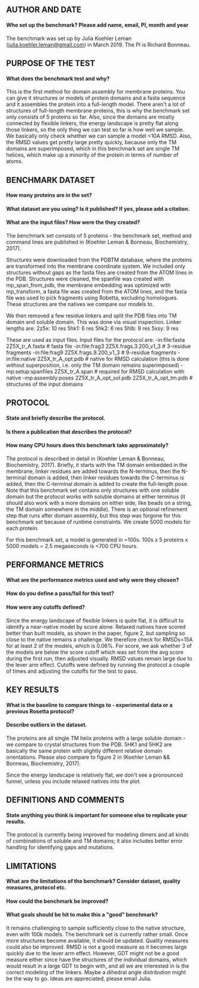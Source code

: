 ## AUTHOR AND DATE
#### Who set up the benchmark? Please add name, email, PI, month and year
The benchmark was set up by Julia Koehler Leman (julia.koehler.leman@gmail.com) in March 2019.
The PI is Richard Bonneau.

## PURPOSE OF THE TEST
#### What does the benchmark test and why?
This is the first method for domain assembly for membrane proteins. You can give it structures or models of protein domains and a fasta sequence and it assembles the protein into a full-length model. There aren't a lot of structures of full-length membrane proteins, this is why the benchmark set only consists of 5 proteins so far. Also, since the domains are mostly connected by flexible linkers, the energy landscape is pretty flat along those linkers, so the only thing we can test so far is how well we sample. We basically only check whether we can sample a model <10A RMSD. Also, the RMSD values get pretty large pretty quickly, because only the TM domains are superimposed, which in this benchmark set are single TM helices, which make up a minority of the protein in terms of number of atoms.

## BENCHMARK DATASET
#### How many proteins are in the set?
#### What dataset are you using? Is it published? If yes, please add a citation.
#### What are the input files? How were the they created?
The benchmark set consists of 5 proteins - the benchmark set, method and command lines are published in (Koehler Leman & Bonneau, Biochemistry, 2017).

Structures were downloaded from the PDBTM database, where the proteins are transformed into the membrane coordinate system. We included only structures without gaps as the fasta files are created from the ATOM lines in the PDB. Structures were cleaned, the spanfile was created with mp_span_from_pdb, the membrane embedding was optimized with mp_transform, a fasta file was created from the ATOM lines, and the fasta file was used to pick fragments using Robetta, excluding homologues. These structures are the natives we compare our models to.

We then removed a few residue linkers and split the PDB files into TM domain and soluble domain. This was done via visual inspection. Linker lengths are:
2z5x: 10 res
5hk1: 6 res
5hk2: 6 res
5hlb: 9 res
5xsy: 9 res

These are used as input files. Input files for the protocol are:
-in:file:fasta 2Z5X_tr_A.fasta                                # fasta file
-in:file:frag3 2Z5X.frags.3.200_v1_3                          # 3-residue fragments
-in:file:frag9 2Z5X.frags.9.200_v1_3                          # 9-residue fragments
-in:file:native 2Z5X_tr_A_opt.pdb                             # native for RMSD calculation (this is done without superposition, i.e. only the TM domain remains superimposed)
-mp:setup:spanfiles 2Z5X_tr_A.span                            # required for RMSD calculation with native
-mp:assembly:poses 2Z5X_tr_A_opt_sol.pdb 2Z5X_tr_A_opt_tm.pdb # structures of the input domains

## PROTOCOL
#### State and briefly describe the protocol.
#### Is there a publication that describes the protocol?
#### How many CPU hours does this benchmark take approximately?

The protocol is described in detail in (Koehler Leman & Bonneau, Biochemistry, 2017). Briefly, it starts with the TM domain embedded in the membrane, linker residues are added towards the N-terminus, then the N-terminal domain is added, then linker residues towards the C-terminus is added, then the C-terminal domain is added to create the full-length pose. Note that this benchmark set contains only structures with one soluble domain but the protocol works with soluble domains at either terminus (it should also work with a more domains on either side, like beads on a string, the TM domain somewhere in the middle). There is an optional refinement step that runs after domain assembly, but this step was forgone for this benchmark set because of runtime constraints. We create 5000 models for each protein.

For this benchmark set, a model is generated in ~100s.  100s x 5 proteins x 5000 models = 2.5 megaseconds is <700 CPU hours.

## PERFORMANCE METRICS
#### What are the performance metrics used and why were they chosen?
#### How do you define a pass/fail for this test?
#### How were any cutoffs defined?

Since the energy landscape of flexible linkers is quite flat, it is difficult to identify a near-native model by score alone. Relaxed natives have scored better than built models, as shown in the paper, figure 2, but sampling so close to the native remains a challenge. We therefore check for RMSDs<15A for at least 2 of the models, which is 0.06%. For score, we ask whether 3 of the models are below the score cutoff which was set from the avg score during the first run, then adjusted visually. RMSD values remain large due to the lever arm effect. Cutoffs were defined by running the protocol a couple of times and adjusting the cutoffs for the test to pass.

## KEY RESULTS
#### What is the baseline to compare things to - experimental data or a previous Rosetta protocol?
#### Describe outliers in the dataset.

The proteins are all single TM helix proteins with a large soluble domain - we compare to crystal structures from the PDB. 5HK1 and 5HK2 are basically the same protein with slightly different relative domain orientations. Please also compare to figure 2 in (Koehler Leman && Bonneau, Biochemistry, 2017).

Since the energy landscape is relatively flat, we don't see a pronounced funnel, unless you include relaxed natives into the plot.

## DEFINITIONS AND COMMENTS
#### State anything you think is important for someone else to replicate your results.

The protocol is currently being improved for modeling dimers and all kinds of combinations of soluble and TM domains; it also includes better error handling for identifying gaps and mutations.

## LIMITATIONS
#### What are the limitations of the benchmark? Consider dataset, quality measures, protocol etc.
#### How could the benchmark be improved?
#### What goals should be hit to make this a "good" benchmark?

It remains challenging to sample sufficiently close to the native structure, even with 100k models. The benchmark set is currently rather small. Once more structures become available, it should be updated. Quality measures could also be improved. RMSD is not a good measure as it becomes large quickly due to the lever arm effect. However, GDT might not be a good measure either since have the structures of the individual domains, which would result in a large GDT to begin with, and all we are interested in is the correct modeling of the linkers. Maybe a dihedral angle distribution might be the way to go. Ideas are appreciated, please email Julia.
